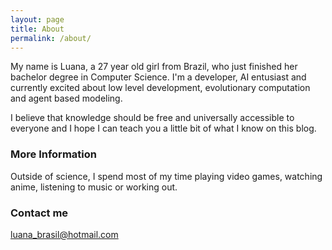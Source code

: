 ```yaml
---
layout: page
title: About
permalink: /about/
---
```


My name is Luana, a 27 year old girl from Brazil, who just finished her bachelor degree in Computer Science. I'm a developer, AI entusiast and currently excited about low level development, evolutionary computation and agent based modeling.

I believe that knowledge should be free and universally accessible to everyone and I hope I can teach you a little bit of what I know on this blog.

### More Information

Outside of science, I spend most of my time playing video games, watching anime, listening to music or working out.

### Contact me

[luana_brasil@hotmail.com](mailto:luana_brasil@hotmail.com)
